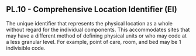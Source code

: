 ## PL.10 - Comprehensive Location Identifier (EI)

The unique identifier that represents the physical location as a whole without regard for the individual components. This accommodates sites that may have a different method of defining physical units or who may code at a less granular level. For example, point of care, room, and bed may be 1 indivisible code.
